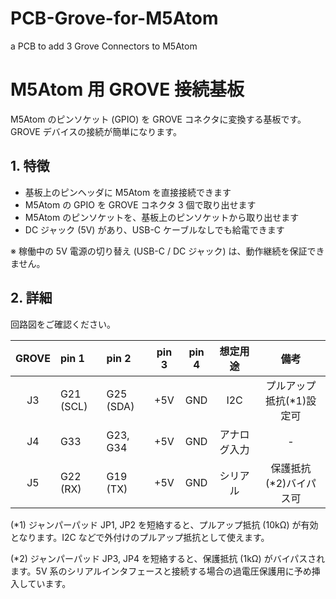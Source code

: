 # PCB-Grove-for-M5Atom
a PCB to add 3 Grove Connectors to M5Atom

# M5Atom 用 GROVE 接続基板

M5Atom のピンソケット (GPIO) を GROVE コネクタに変換する基板です。
GROVE デバイスの接続が簡単になります。

## 1. 特徴

- 基板上のピンヘッダに M5Atom を直接接続できます
- M5Atom の GPIO を GROVE コネクタ 3 個で取り出せます
- M5Atom のピンソケットを、基板上のピンソケットから取り出せます
- DC ジャック (5V) があり、USB-C ケーブルなしでも給電できます

※ 稼働中の 5V 電源の切り替え (USB-C / DC ジャック) は、動作継続を保証できません。

## 2. 詳細

回路図をご確認ください。

| GROVE | pin 1 | pin 2 | pin 3 | pin 4 | 想定用途 | 備考 |
|:-:|:-|:-|:-:|:-:|:-:|:-:|
|  J3  | G21 (SCL) | G25 (SDA) | +5V | GND  | I2C | プルアップ抵抗(*1)設定可 |
|  J4  | G33 | G23, G34 | +5V | GND  | アナログ入力 | - |
|  J5  | G22 (RX) | G19 (TX) | +5V | GND  | シリアル |  保護抵抗(*2)バイパス可 |

(*1) ジャンパーパッド JP1, JP2 を短絡すると、プルアップ抵抗 (10kΩ) が有効となります。I2C などで外付けのプルアップ抵抗として使えます。

(*2) ジャンパーパッド JP3, JP4 を短絡すると、保護抵抗 (1kΩ) がバイパスされます。5V 系のシリアルインタフェースと接続する場合の過電圧保護用に予め挿入しています。


